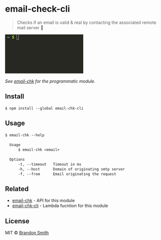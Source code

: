 # email-check-cli 

> Checks if an email is valid & real by contacting the associated remote mail server  :email:

<img src="screenshot.gif" width="257">

*See [email-chk](https://github.com/brandon93s/email-chk) for the programmatic module.*

## Install

```
$ npm install --global email-chk-cli
```


## Usage

```
$ email-chk --help

  Usage
      $ email-chk <email>

  Options
      -t, --timeout   Timeout in ms
      -h, --host      Domain of originating smtp server
      -f, --from      Email originating the request 
```


## Related

- [email-chk](https://github.com/brandon93s/email-chk) - API for this module
- [email-chk-cli](https://github.com/brandon93s/email-chk-lambda) - Lambda fucntion for this module

## License

MIT © [Brandon Smith](https://github.com/brandon93s)
